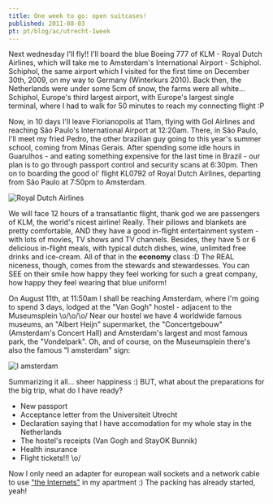 ```yaml
---
title: One week to go: open suitcases!
published: 2011-08-03
pt: pt/blog/ac/utrecht-1week
---
```


Next wednesday I'll fly!!
I'll board the blue Boeing 777 of KLM - Royal Dutch Airlines, which will take me to Amsterdam's International Airport - Schiphol.
Schiphol, the same airport which I visited for the first time on December 30th, 2009, on my way to Germany (Winterkurs 2010).
Back then, the Netherlands were under some 5cm of snow, the farms were all white...
Schiphol, Europe's third largest airport, with Europe's largest single terminal, where I had to walk for 50 minutes to reach my connecting flight :P

<!--more-->

Now, in 10 days I'll leave Florianopolis at 11am, flying with Gol Airlines and reaching São Paulo's International Airport at 12:20am.
There, in São Paulo, I'll meet my fried Pedro, the other brazilian guy going to this year's summer school, coming from Minas Gerais.
After spending some idle hours in Guarulhos - and eating something expensive for the last time in Brazil - our plan
is to go through passport control and security scans at 6:30pm.
Then on to boarding the good ol' flight KL0792 of Royal Dutch Airlines, departing from São Paulo at 7:50pm to Amsterdam.

![Royal Dutch Airlines](/files/imgs/2011-08_klm.png)

We will face 12 hours of a transatlantic flight, thank god we are passengers of KLM, the world's nicest airline! Really.
Their pillows and blankets are pretty comfortable, AND they have a good in-flight entertainment system - with lots of movies, TV shows and TV channels.
Besides, they have 5 or 6 delicious in-flight meals, with typical dutch dishes, wine, unlimited free drinks and ice-cream.
All of that in the **economy** class :D  The REAL niceness, though, comes from the stewards and stewardesses.
You can SEE on their smile how happy they feel working for such a great company, how happy they feel wearing that blue uniform!

On August 11th, at 11:50am I shall be reaching Amsterdam, where I'm going to spend 3 days,
lodged at the "Van Gogh" hostel - adjacent to the Museumsplein \\o/\\o/\\o/
Near our hostel we have 4 worldwide famous museums, an "Albert Heijn" supermarket,
the "Concertgebouw" (Amsterdam's Concert Hall) and Amsterdam's largest and most famous park, the "Vondelpark".
Oh, and of course, on the Museumsplein there's also the famous "I amsterdam" sign:

![I amsterdam](/files/imgs/2011-08_iamsterdam.jpg)

Summarizing it all... sheer happiness :) BUT, what about the preparations for the big trip, what do I have ready?

  * New passport
  * Acceptance letter from the Universiteit Utrecht
  * Declaration saying that I have accomodation for my whole stay in the Netherlands
  * The hostel's receipts (Van Gogh and StayOK Bunnik)
  * Health insurance
  * Flight tickets!!! \\o/

Now I only need an adapter for european wall sockets and a network cable to use ["the Internets"][1] in my apartment :)
The packing has already started, yeah!

[1]: <https://www.youtube.com/watch?v=LKTH6f1JfX8>

